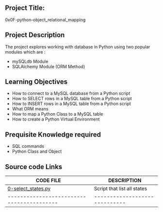 ## Project Title:
0x0F-python-object_relational_mapping

## Project Description
The project explores working with database in Python using two popular modules which are :
* mySQLdb Module
* SQLAlchemy Module (ORM Method)

## Learning Objectives
* How to connect to a MySQL database from a Python script
* How to SELECT rows in a MySQL table from a Python script
* How to INSERT rows in a MySQL table from a Python script
* What ORM means
* How to map a Python Class to a MySQL table
* How to create a Python Virtual Environment

## Prequisite Knowledge required
* SQL commands
* Python Class and Object

## Source code Links
| CODE FILE | DESCRIPTION |
|-----------|-------------|
|[0-select_states.py](./0-select_states.py)| Script that list all states|
|-----------------------------------------|-----------------------------|